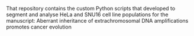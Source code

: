 That repository contains the custom Python scripts that developed to segment and analyse HeLa and SNU16 cell line populations for the manuscript:
Aberrant inheritance of extrachromosomal DNA amplifications promotes cancer evolution
